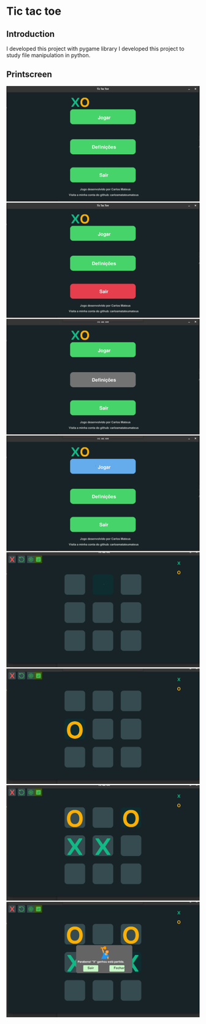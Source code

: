 # Tic tac toe

## Introduction
I developed this project with pygame library
I developed this project to study file manipulation in python.

## Printscreen

![img1](https://github.com/carlosmatateumateus/Tic-tac-toe-/blob/main/printscreen/img1.png)
![img1](https://github.com/carlosmatateumateus/Tic-tac-toe-/blob/main/printscreen/img2.png)
![img1](https://github.com/carlosmatateumateus/Tic-tac-toe-/blob/main/printscreen/img3.png)
![img1](https://github.com/carlosmatateumateus/Tic-tac-toe-/blob/main/printscreen/img4.png)
![img1](https://github.com/carlosmatateumateus/Tic-tac-toe-/blob/main/printscreen/img5.png)
![img1](https://github.com/carlosmatateumateus/Tic-tac-toe-/blob/main/printscreen/img6.png)
![img1](https://github.com/carlosmatateumateus/Tic-tac-toe-/blob/main/printscreen/img7.png)
![img1](https://github.com/carlosmatateumateus/Tic-tac-toe-/blob/main/printscreen/img8.png)
